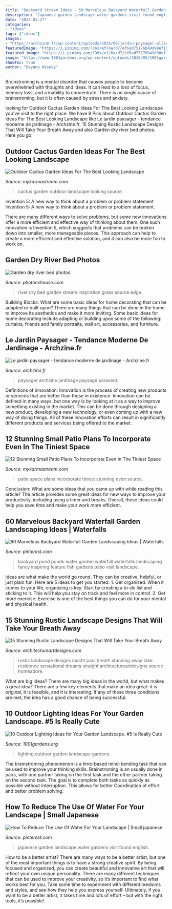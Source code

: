 ```yaml
---
title: "Backyard Stream Ideas - 60 Marvelous Backyard Waterfall Garden Landscaping Ideas"
description: "Japanese garden landscape water gardens visit found english"
date: "2023-01-27"
categories:
- "ideas"
tags: ["ideas"]
images:
- "https://archzine.fr/wp-content/uploads/2015/06/jardin-paysager-allée-pierre-naturelle.jpg"
featuredImage: "https://i.pinimg.com/736x/ef/6a/d7/ef6ad75176b49d98ef150c005054b37b.jpg"
featured_image: "https://i.pinimg.com/736x/ef/6a/d7/ef6ad75176b49d98ef150c005054b37b.jpg"
image: "https://www.1001gardens.org/wp-content/uploads/2016/05/1001gardens.org-10-outdoor-lighting-ideas-for-your-garden-landscape-02.jpg"
ShowToc: true
author: "Dayana Wisoky"
---
```



Brainstroming is a mental disorder that causes people to become overwhelmed with thoughts and ideas. It can lead to a loss of focus, memory loss, and a inability to concentrate. There is no single cause of brainstroming, but it is often caused by stress and anxiety.

	

		
looking for Outdoor Cactus Garden Ideas For The Best Looking Landscape you've visit to the right place. We have 8 Pics about Outdoor Cactus Garden Ideas For The Best Looking Landscape like Le jardin paysager - tendance moderne de jardinage - Archzine.fr, 15 Stunning Rustic Landscape Designs That Will Take Your Breath Away and also Garden dry river bed photos. Here you go:
		
    
## Outdoor Cactus Garden Ideas For The Best Looking Landscape

<img loading=lazy src="https://mykarmastream.com/wp-content/uploads/2017/08/cactus-garden-1.jpg" onerror="this.onerror=null;this.src='https://tse2.mm.bing.net/th?id=OIP.8KMb3By1hCHG9UW9pThnPwHaJ4&amp;pid=15.1';" alt="Outdoor Cactus Garden Ideas For The Best Looking Landscape">

_Source: mykarmastream.com_

>cactus garden outdoor landscape looking source. 

	

Invention 5: A new way to think about a problem or problem statement
Invention 5: A new way to think about a problem or problem statement. 

There are many different ways to solve problems, but some new innovations offer a more efficient and effective way of thinking about them. One such innovation is Invention 5, which suggests that problems can be broken down into smaller, more manageable pieces. This approach can help to create a more efficient and effective solution, and it can also be more fun to work on.

    
## Garden Dry River Bed Photos

<img loading=lazy src="http://photonshouse.com/photo/ef/ef182eebad3504506d483f9522f54517.jpg" onerror="this.onerror=null;this.src='https://tse2.mm.bing.net/th?id=OIP.5RkKC1LLhaaDCQZDKtVjPQHaJ4&amp;pid=15.1';" alt="Garden dry river bed photos">

_Source: photonshouse.com_

>river dry bed garden stream inspiration grass source edge. 

	

Building Blocks: What are some basic ideas for home decorating that can be adapted or built upon?
There are many things that can be done in the home to improve its aesthetics and make it more inviting. Some basic ideas for home decorating include adapting or building upon some of the following: curtains, friends and family portraits, wall art, accessories, and furniture.

    
## Le Jardin Paysager - Tendance Moderne De Jardinage - Archzine.fr

<img loading=lazy src="https://archzine.fr/wp-content/uploads/2015/06/jardin-paysager-allée-pierre-naturelle.jpg" onerror="this.onerror=null;this.src='https://tse3.mm.bing.net/th?id=OIP.Eqct_Lf4AKRkKgATwg1l_AHaJ3&amp;pid=15.1';" alt="Le jardin paysager - tendance moderne de jardinage - Archzine.fr">

_Source: archzine.fr_

>paysager archzine jardinage paysagé paravent. 

	

Definitions of innovation:
Innovation is the process of creating new products or services that are better than those in existence. Innovation can be defined in many ways, but one way is by looking at it as a way to improve something existing in the market. This can be done through designing a new product, developing a new technology, or even coming up with a new way of doing things. All of these innovation efforts can result in significantly different products and services being offered to the market.

    
## 12 Stunning Small Patio Plans To Incorporate Even In The Tiniest Space

<img loading=lazy src="https://mykarmastream.com/wp-content/uploads/2017/08/b214084fcdd3d632b1741474968c83c3.jpg" onerror="this.onerror=null;this.src='https://tse4.mm.bing.net/th?id=OIP.shQIT83T1jKxdBR0loyDwwHaLI&amp;pid=15.1';" alt="12 Stunning Small Patio Plans To Incorporate Even In The Tiniest Space">

_Source: mykarmastream.com_

>patio space plans incorporate tiniest stunning even source. 

	

Conclusion: What are some ideas that you came up with while reading this article?
The article provides some great ideas for new ways to improve your productivity, including using a timer and breaks. Overall, these ideas could help you save time and make your work more efficient.

    
## 60 Marvelous Backyard Waterfall Garden Landscaping Ideas | Waterfalls

<img loading=lazy src="https://i.pinimg.com/736x/21/34/58/213458dc343ac2aab48f38974476cec4.jpg" onerror="this.onerror=null;this.src='https://tse4.mm.bing.net/th?id=OIP.7f8sZSU0jAD63RMyPt16VgHaJR&amp;pid=15.1';" alt="60 Marvelous Backyard Waterfall Garden Landscaping Ideas | Waterfalls">

_Source: pinterest.com_

>backyard pond ponds water garden waterfall waterfalls landscaping fancy inspiring feature fish gardens patio visit landscape. 

	

Ideas are what make the world go round. They can be creative, helpful, or just plain fun. Here are 5 ideas to get you started: 1. Get organized. When it comes to your life, organizing is key. Start by creating a to-do list and sticking to it. This will help you stay on track and feel more in control. 2. Get more exercise. Exercise is one of the best things you can do for your mental and physical health.

    
## 15 Stunning Rustic Landscape Designs That Will Take Your Breath Away

<img loading=lazy src="https://www.architectureartdesigns.com/wp-content/uploads/2016/10/15-Stunning-Rustic-Landscape-Designs-That-Will-Take-Your-Breath-Away-9-630x946.jpg" onerror="this.onerror=null;this.src='https://tse4.mm.bing.net/th?id=OIP.QdqsCQ0WPR1pvVtu9LNAuwHaLH&amp;pid=15.1';" alt="15 Stunning Rustic Landscape Designs That Will Take Your Breath Away">

_Source: architectureartdesigns.com_

>rustic landscape designs macht paul breath stunning away take residence sensational dreams straight architectureartdesigns source homeadore. 

	

What are big ideas?
There are many big ideas in the world, but what makes a great idea? There are a few key elements that make an idea great: it is original, it is feasible, and it is interesting. If any of these three conditions are met, the idea has a good chance of being successful.

    
## 10 Outdoor Lighting Ideas For Your Garden Landscape. #5 Is Really Cute

<img loading=lazy src="https://www.1001gardens.org/wp-content/uploads/2016/05/1001gardens.org-10-outdoor-lighting-ideas-for-your-garden-landscape-02.jpg" onerror="this.onerror=null;this.src='https://tse4.mm.bing.net/th?id=OIP.89hDBgC59mTLnutW4cwMUgHaRS&amp;pid=15.1';" alt="10 Outdoor Lighting Ideas for Your Garden Landscape. #5 Is Really Cute">

_Source: 1001gardens.org_

>lighting outdoor garden landscape gardens. 

	

The brainstroming phenomenon is a time-based mind-bending task that can be used to improve your thinking skills. Brainstroming is an usually done in pairs, with one partner taking on the first task and the other partner taking on the second task. The goal is to complete both tasks as quickly as possible without interruption. This allows for better Coordination of effort and better problem solving.

    
## How To Reduce The Use Of Water For Your Landscape | Small Japanese

<img loading=lazy src="https://i.pinimg.com/736x/ef/6a/d7/ef6ad75176b49d98ef150c005054b37b.jpg" onerror="this.onerror=null;this.src='https://tse4.mm.bing.net/th?id=OIP.1ZfhejVKpVMtlPZBaXoQrgHaLE&amp;pid=15.1';" alt="How To Reduce The Use Of Water For Your Landscape | Small japanese">

_Source: pinterest.com_

>japanese garden landscape water gardens visit found english. 

	

How to be a better artist?
There are many ways to be a better artist, but one of the most important things is to have a strong creative spirit. By being focused and organized, you can create beautiful and innovative art that will reflect your own unique personality. There are many different techniques that can be used to improve your creativity, so it’s important to find what works best for you. Take some time to experiment with different mediums and styles, and see how they help you express yourself. Ultimately, if you want to be a better artist, it takes time and lots of effort – but with the right tools, it’s possible!

